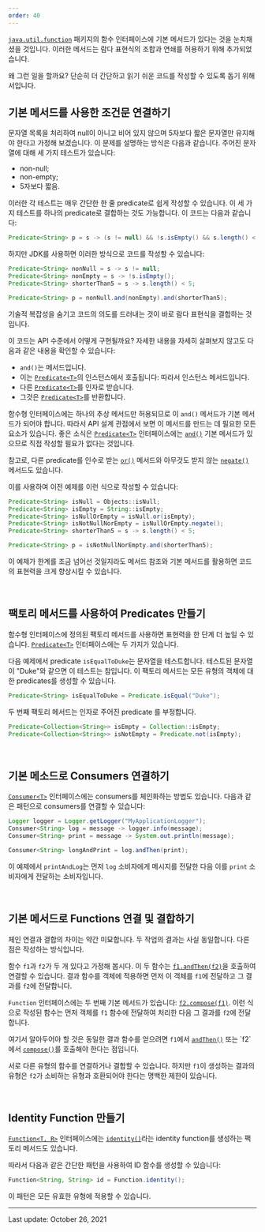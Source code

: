 ```yaml
---
order: 40
---
```

[`java.util.function`](https://docs.oracle.com/en/java/javase/22/docs/api/java.base/java/util/function/package-summary.html) 패키지의 함수 인터페이스에 기본 메서드가 있다는 것을 눈치채셨을 것입니다. 이러한 메서드는 람다 표현식의 조합과 연쇄를 허용하기 위해 추가되었습니다.

왜 그런 일을 할까요? 단순히 더 간단하고 읽기 쉬운 코드를 작성할 수 있도록 돕기 위해서입니다.
 

## 기본 메서드를 사용한 조건문 연결하기

문자열 목록을 처리하여 null이 아니고 비어 있지 않으며 5자보다 짧은 문자열만 유지해야 한다고 가정해 보겠습니다. 이 문제를 설명하는 방식은 다음과 같습니다. 주어진 문자열에 대해 세 가지 테스트가 있습니다:

- non-null;
- non-empty;
- 5자보다 짧음.

이러한 각 테스트는 매우 간단한 한 줄 predicate로 쉽게 작성할 수 있습니다. 이 세 가지 테스트를 하나의 predicate로 결합하는 것도 가능합니다. 이 코드는 다음과 같습니다:

```java
Predicate<String> p = s -> (s != null) && !s.isEmpty() && s.length() < 5;
```

하지만 JDK를 사용하면 이러한 방식으로 코드를 작성할 수 있습니다:

```java
Predicate<String> nonNull = s -> s != null;
Predicate<String> nonEmpty = s -> !s.isEmpty();
Predicate<String> shorterThan5 = s -> s.length() < 5;

Predicate<String> p = nonNull.and(nonEmpty).and(shorterThan5);
```

기술적 복잡성을 숨기고 코드의 의도를 드러내는 것이 바로 람다 표현식을 결합하는 것입니다.

이 코드는 API 수준에서 어떻게 구현될까요? 자세한 내용을 자세히 살펴보지 않고도 다음과 같은 내용을 확인할 수 있습니다:

- `and()`는 메서드입니다.
- 이는 [`Predicate<T>`](https://docs.oracle.com/en/java/javase/22/docs/api/java.base/java/util/function/Predicate.html)의 인스턴스에서 호출됩니다: 따라서 인스턴스 메서드입니다.
- 다른 [`Predicate<T>`](https://docs.oracle.com/en/java/javase/22/docs/api/java.base/java/util/function/Predicate.html)를 인자로 받습니다.
- 그것은 [`Predicate<T>`](https://docs.oracle.com/en/java/javase/22/docs/api/java.base/java/util/function/Predicate.html)를 반환합니다.

함수형 인터페이스에는 하나의 추상 메서드만 허용되므로 이 `and()` 메서드가 기본 메서드가 되어야 합니다. 따라서 API 설계 관점에서 보면 이 메서드를 만드는 데 필요한 모든 요소가 있습니다. 좋은 소식은 [`Predicate<T>`](https://docs.oracle.com/en/java/javase/22/docs/api/java.base/java/util/function/Predicate.html) 인터페이스에는 [`and()`](https://docs.oracle.com/en/java/javase/22/docs/api/java.base/java/util/function/Predicate.html#and(java.util.function.Predicate)) 기본 메서드가 있으므로 직접 작성할 필요가 없다는 것입니다.

참고로, 다른 predicate를 인수로 받는 [`or()`](https://docs.oracle.com/en/java/javase/22/docs/api/java.base/java/util/function/Predicate.html#or(java.util.function.Predicate)) 메서드와 아무것도 받지 않는 [`negate()`](https://docs.oracle.com/en/java/javase/22/docs/api/java.base/java/util/function/Predicate.html#negate()) 메서드도 있습니다.

이를 사용하여 이전 예제를 이런 식으로 작성할 수 있습니다:

```java
Predicate<String> isNull = Objects::isNull;
Predicate<String> isEmpty = String::isEmpty;
Predicate<String> isNullOrEmpty = isNull.or(isEmpty);
Predicate<String> isNotNullNorEmpty = isNullOrEmpty.negate();
Predicate<String> shorterThan5 = s -> s.length() < 5;

Predicate<String> p = isNotNullNorEmpty.and(shorterThan5);
```

이 예제가 한계를 조금 넘어선 것일지라도 메서드 참조와 기본 메서드를 활용하면 코드의 표현력을 크게 향상시킬 수 있습니다.

 

## 팩토리 메서드를 사용하여 Predicates 만들기

함수형 인터페이스에 정의된 팩토리 메서드를 사용하면 표현력을 한 단계 더 높일 수 있습니다. [`Predicate<T>`](https://docs.oracle.com/en/java/javase/22/docs/api/java.base/java/util/function/Predicate.html) 인터페이스에는 두 가지가 있습니다.

다음 예제에서 predicate `isEqualToDuke`는 문자열을 테스트합니다. 테스트된 문자열이 "Duke"와 같으면 이 테스트는 참입니다. 이 팩토리 메서드는 모든 유형의 객체에 대한 predicates를 생성할 수 있습니다.

```java
Predicate<String> isEqualToDuke = Predicate.isEqual("Duke");
```

두 번째 팩토리 메서드는 인자로 주어진 predicate 를 부정합니다.

```java
Predicate<Collection<String>> isEmpty = Collection::isEmpty;
Predicate<Collection<String>> isNotEmpty = Predicate.not(isEmpty);
```

 

## 기본 메소드로 Consumers 연결하기

[`Consumer<T>`](https://docs.oracle.com/en/java/javase/22/docs/api/java.base/java/util/function/Consumer.html) 인터페이스에는 consumers를 체인화하는 방법도 있습니다. 다음과 같은 패턴으로 consumers를 연결할 수 있습니다:

```java
Logger logger = Logger.getLogger("MyApplicationLogger");
Consumer<String> log = message -> logger.info(message);
Consumer<String> print = message -> System.out.println(message);

Consumer<String> longAndPrint = log.andThen(print);
```

이 예제에서 `printAndLog`는 먼저 `log` 소비자에게 메시지를 전달한 다음 이를 `print` 소비자에게 전달하는 소비자입니다.

 

## 기본 메서드로 Functions 연결 및 결합하기

체인 연결과 결합의 차이는 약간 미묘합니다. 두 작업의 결과는 사실 동일합니다. 다른 점은 작성하는 방식입니다.

함수 `f1`과 `f2`가 두 개 있다고 가정해 봅시다. 이 두 함수는 [`f1.andThen(f2)`](https://docs.oracle.com/en/java/javase/22/docs/api/java.base/java/util/function/Function.html#andThen(java.util.function.Function))을 호출하여 연결할 수 있습니다. 결과 함수를 객체에 적용하면 먼저 이 객체를 `f1`에 전달하고 그 결과를 `f2`에 전달합니다.

`Function` 인터페이스에는 두 번째 기본 메서드가 있습니다: [`f2.compose(f1)`](https://docs.oracle.com/en/java/javase/22/docs/api/java.base/java/util/function/Function.html#compose(java.util.function.Function)). 이런 식으로 작성된 함수는 먼저 객체를 `f1` 함수에 전달하여 처리한 다음 그 결과를 `f2`에 전달합니다.

여기서 알아두어야 할 것은 동일한 결과 함수를 얻으려면 `f1`에서 [`andThen()`](https://docs.oracle.com/en/java/javase/22/docs/api/java.base/java/util/function/Function.html#andThen(java.util.function.Function)) 또는 `f2`에서 [`compose()`](https://docs.oracle.com/en/java/javase/22/docs/api/java.base/java/util/function/Function.html#compose(java.util.function.Function))를 호출해야 한다는 점입니다.

서로 다른 유형의 함수를 연결하거나 결합할 수 있습니다. 하지만 `f1`이 생성하는 결과의 유형은 `f2`가 소비하는 유형과 호환되어야 한다는 명백한 제한이 있습니다.

 

## Identity Function 만들기

[`Function<T, R>`](https://docs.oracle.com/en/java/javase/22/docs/api/java.base/java/util/function/Function.html) 인터페이스에는 [`identity()`](https://docs.oracle.com/en/java/javase/22/docs/api/java.base/java/util/function/Function.html#identity())라는 identity function를 생성하는 팩토리 메서드도 있습니다.

따라서 다음과 같은 간단한 패턴을 사용하여 ID 함수를 생성할 수 있습니다:

```java
Function<String, String> id = Function.identity();
```

이 패턴은 모든 유효한 유형에 적용할 수 있습니다.

---
Last update: October 26, 2021
